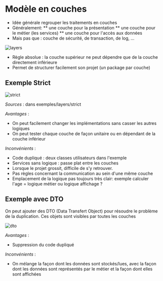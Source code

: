 # Modèle en couches

* Idée générale regrouper les traitements en couches
* Généralement:
** une couche pour la présentation
** une couche pour le métier (les services)
** une couche pour l'accès aux données
* Mais pas que : couche de sécurité, de transaction, de log, ...

![layers](https://hendryluk.files.wordpress.com/2009/08/image.png)

* Règle absolue : la couche supérieur ne peut dépendre que de la couche directement inférieure
* Permet de structurer facilement son projet (un package par couche)


## Exemple Strict

![strict](http://www.plantuml.com/plantuml/svg/jP31QiD034Jl-nKw9XIdTnzoQ59e8Cqbz0EMjMABh2MpgmHCoR_NjHtgsYxaqjio6cdVZCUJWWe4oWk5Z08w9M5Zufcuii6Mu8bHwmf1WXPYJ6NTsUO8cHNuD03EsnZXGybJj8gNyCfAMhSpWCHBJfp2KGDntaaivKRAogF-rhDc_M0fHiiEKzYBitxRQEtqAKTL376nX6U8ztSpkfavY6rFrooUYBENUl_DiUY-MwPJtlOIZ4-iLkiPw-sdXOZXIWxdc_Y_3lxCVHpmF91zclf-84dMepBcVVCDFM8TraX5sIDtYJR2KJpktjvxkKqJBjn6xw1Xw1hXzb-ENLE2Bm00)

*Sources* : dans exemples/layers/strict

*Avantages* :
* On peut facilement changer les implémentations sans casser les autres logiques
* On peut tester chaque couche de façon unitaire ou en dépendant de la couche inférieur

*Inconvénients* :
* Code dupliqué : deux classes utilisateurs dans l'exemple
* Services sans logique : passe plat entre les couches
* Lorsque le projet grossit, difficile de s'y retrouver.
* Pas règles concernant la communication au sein d'une même couche
* Emplacement de la logique pas toujours très clair: exemple calculer l'age = logique métier ou logique affichage ?

## Exemple avec DTO

On peut ajouter des DTO (Data Transfert Object) pour résoudre le problème de la duplication.
Ces objets sont visibles par toutes les couches

![dto](http://www.plantuml.com/plantuml/svg/dP71QiCm38RlVWeTKqAwUmw5hJsiqErIzW36KHrHHmwsEYWZxxvaJRea3JjC1sEaNxy-MmvF0k8Xa2q52WfeX3ohU2QkTT0LE6AKQutWWvHUgLgRixO8HTlrfQ0DutICy27aA6h1IzZTIrrapblY78uIYErlcdsrzLNjK1vhHUlphYb6pGPpE7YZtQxDtHMfHH4CCLd14yJXFYa_MqnMEH1BdsvKCyBNDyP7U3t0foVYukLwwF2J6s7hDtsdwcnXthzUR-QwqUY8uPCCBey_Zeh_HHWyicmp8rlM_OrBPJLPzDPpz0xths-Z9QVXmlt_Dp_dI3N3wAVELSiGwXi0)

*Avantages* :

* Suppression du code dupliqué

*Inconvénients* :

* On mélange la façon dont les données sont stockés/lues, avec la façon dont les données sont représentés par le métier et la façon dont elles sont affichées

